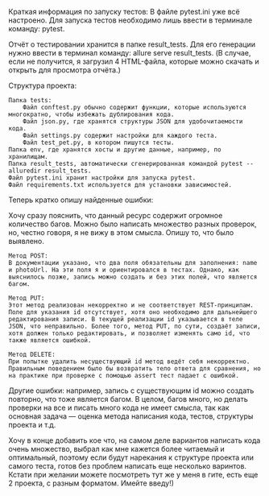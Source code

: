 Краткая информация по запуску тестов:
В файле pytest.ini уже всё настроено. Для запуска тестов необходимо лишь ввести в терминале команду: pytest.

Отчёт о тестировании хранится в папке result_tests. Для его генерации нужно ввести в терминал команду: allure serve result_tests. (В случае, если не получится, я загрузил 4 HTML-файла, которые можно скачать и открыть для просмотра отчёта.)

Структура проекта:

    Папка tests:
        Файл conftest.py обычно содержит функции, которые используются многократно, чтобы избежать дублирования кода.
        Файл json.py, где хранятся структуры JSON для удобочитаемости кода.
        Файл settings.py содержит настройки для каждого теста.
        Файл test_pet.py, в котором пишутся тесты.
    Папка env, где хранятся хосты и другие данные, например, по хранилищам.
    Папка result_tests, автоматически сгенерированная командой pytest --alluredir result_tests.
    Файл pytest.ini хранит настройки для запуска pytest.
    Файл requirements.txt используется для установки зависимостей.

Теперь кратко опишу найденные ошибки:

Хочу сразу пояснить, что данный ресурс содержит огромное количество багов. Можно было написать множество разных проверок, но, честно говоря, я не вижу в этом смысла. Опишу то, что было выявлено.

    Метод POST:
    В документации указано, что два поля обязательны для заполнения: name и photoUrl. На эти поля я и ориентировался в тестах. Однако, как выяснилось позже, запись можно создать и без этих полей, что является багом.

    Метод PUT:
    Этот метод реализован некорректно и не соответствует REST-принципам. Поле для указания id отсутствует, хотя оно необходимо для дальнейшего редактирования записи. В текущей реализации id указывается в теле JSON, что неправильно. Более того, метод PUT, по сути, создаёт записи, хотя должен только редактировать, и позволяет изменять само id, что также является ошибкой.

    Метод DELETE:
    При попытке удалить несуществующий id метод ведёт себя некорректно. Правильным поведением было бы возвратить тело ответа для сравнения, но на практике при проверке с помощью assert тест падает с ошибкой.

Другие ошибки: например, запись с существующим id можно создать повторно, что тоже является багом. В целом, багов много, но делать проверки на все и писать много кода не имеет смысла, так как основная задача — оценка метода написания кода, тестов, структуры проекта и т.д.

Хочу в конце добавить кое что, на самом деле вариантов написать кода очень множество, выбрал как мне кажется более читаемый и оптимальный, поэтому если будут нарекания к структуре проекта или самого теста, готов без проблем написать еще несколько варинтов. Кстати при желании можете посмотреть тут же у меня в гите, есть еще 2 проекта, с разным форматом. Имейте введу!)
